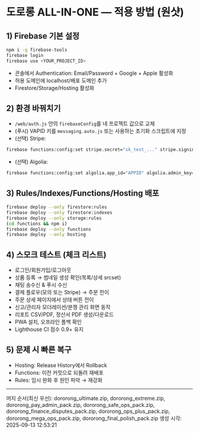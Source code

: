 # 도로롱 ALL-IN-ONE — 적용 방법 (원샷)

## 1) Firebase 기본 설정
```bash
npm i -g firebase-tools
firebase login
firebase use <YOUR_PROJECT_ID>
```

- 콘솔에서 Authentication: Email/Password + Google + Apple 활성화
- 허용 도메인에 localhost/배포 도메인 추가
- Firestore/Storage/Hosting 활성화

## 2) 환경 바꿔치기
- `/web/auth.js` 안의 `firebaseConfig`를 네 프로젝트 값으로 교체
- (푸시) VAPID 키를 `messaging.auto.js` 또는 사용하는 초기화 스크립트에 지정
- (선택) Stripe:
```bash
firebase functions:config:set stripe.secret="sk_test_..." stripe.signing_secret="whsec_..."
```
- (선택) Algolia:
```bash
firebase functions:config:set algolia.app_id="APPID" algolia.admin_key="ADMINKEY" algolia.index="listings"
```

## 3) Rules/Indexes/Functions/Hosting 배포
```bash
firebase deploy --only firestore:rules
firebase deploy --only firestore:indexes
firebase deploy --only storage:rules
(cd functions && npm i)
firebase deploy --only functions
firebase deploy --only hosting
```

## 4) 스모크 테스트 (체크 리스트)
- 로그인/회원가입/로그아웃
- 상품 등록 → 썸네일 생성 확인(목록/상세 srcset)
- 채팅 송수신 & 푸시 수신
- 결제 플로우(모의 또는 Stripe) → 주문 전이
- 주문 상세 페이지에서 상태 버튼 전이
- 신고/관리자 모더레이션/분쟁 관리 화면 동작
- 리포트 CSV/PDF, 정산서 PDF 생성/다운로드
- PWA 설치, 오프라인 폴백 확인
- Lighthouse CI 점수 0.9+ 유지

## 5) 문제 시 빠른 복구
- Hosting: Release History에서 Rollback
- Functions: 이전 커밋으로 되돌려 재배포
- Rules: 임시 완화 후 원인 파악 → 재강화

---
머지 순서(최신 우선): dororong_ultimate.zip, dororong_extreme.zip, dororong_pay_admin_pack.zip, dororong_safe_ops_pack.zip, dororong_finance_disputes_pack.zip, dororong_ops_plus_pack.zip, dororong_mega_ops_pack.zip, dororong_final_polish_pack.zip
생성 시각: 2025-09-13 12:53:21